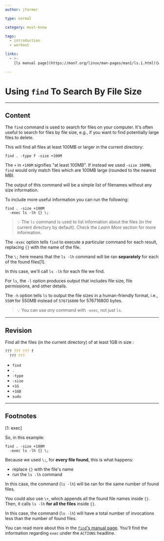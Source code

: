 ```yaml
---
author: jfarmer

type: normal

category: must-know

tags:
  - introduction
  - workout

links:
  - >- 
    [ls manual page](https://man7.org/linux/man-pages/man1/ls.1.html){website}

---
```


# Using `find` To Search By File Size

---

## Content

The `find` command is used to search for files on your computer.  It's often useful to search for files by file size, e.g., if you want to find potentially large files to delete.

This will find all files at least 100MB or larger in the current directory:

```shell
find . -type f -size +100M
```

The `+` in `+100M` signifies "at least 100MB".  If instead we used `-size 100MB`, `find` would only match files which are 100MB large (rounded to the nearest MB).

The output of this command will be a simple list of filenames without any size information.

To include more useful information you can run the following:

```shell
find . -size +100M
  -exec ls -lh {} \;
```

> 💡 The `ls` command is used to list information about the files (in the current directory by default). Check the *Learn More* section for more information.

The `-exec` option tells `find` to execute a particular command for each result, replacing `{}` with the name of the file.

The `\;` here means that the `ls -lh` command will be ran **separately** for each of the found files[1].

In this case, we'll call `ls -lh` for each file we find.

For `ls`, the `-l` option produces output that includes file size, file permissions, and other details.

The `-h` option tells `ls` to output the file sizes in a human-friendly format, i.e., `550M` for 550MB instead of `576716800` for 576716800 bytes.

> 💡 You can use *any* command with `-exec`, not just `ls`.

---

## Revision

Find all the files (in the current directory) of at least 1GB in size :

```bash
??? ??? ??? f 
  ??? ??? 
```

- `find`
- `.`
- `-type`
- `-size`
- `+1G`
- `+1GB`
- `sudo`

---

## Footnotes

[1: exec]

So, in this example:

```shell
find . -size +100M
  -exec ls -lh {} \;
```

Because we used `\;`, for **every file found**, this is what happens:
- replace `{}` with the file's name
- run the `ls -lh` command

In this case, the command (`ls -lh`) will be ran for the same number of found files.

You could also use `\+`, which appends all the found file names inside `{}`. Then, it calls `ls -lh` **for all the files** inside `{}`.

In this case, the command (`ls -lh`) will have a total number of invocations less than the number of found files.

You can read more about this in the [`find`'s manual page](https://man7.org/linux/man-pages/man1/find.1.html#EXPRESSION). You'll find the information regarding `exec` under the `ACTIONS` headline. 